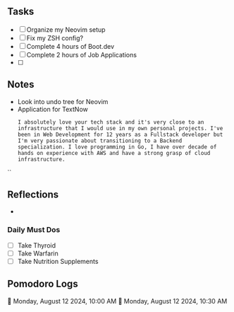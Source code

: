 ## Tasks

- [ ] Organize my Neovim setup
- [ ] Fix my ZSH config?
- [ ] Complete 4 hours of Boot.dev
- [ ] Complete 2 hours of Job Applications
- [ ] 

## Notes

- Look into undo tree for Neovim
- Application for TextNow
  ```
  I absolutely love your tech stack and it's very close to an infrastructure that I would use in my own personal projects. I've been in Web Development for 12 years as a Fullstack developer but I'm very passionate about transitioning to a Backend specialization. I love programming in Go, I have over decade of hands on experience with AWS and have a strong grasp of cloud infrastructure.
``
## Reflections

- 

### Daily Must Dos

- [ ] Take Thyroid
- [ ] Take Warfarin
- [ ] Take Nutrition Supplements

## Pomodoro Logs


🍅 Monday, August 12 2024, 10:00 AM🍅 Monday, August 12 2024, 10:30 AM
